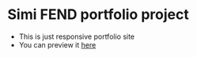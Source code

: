 # Simi FEND portfolio project
* This is just responsive portfolio site
* You can preview it <a href='https://hotboy01.github.io/Simi-FEND-Portfolio/'>here</a>
